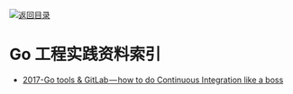 [![返回目录](https://parg.co/UGo)](https://github.com/wxyyxc1992/Awesome-Links) 


# Go 工程实践资料索引

* [2017-Go tools & GitLab — how to do Continuous Integration like a boss](https://parg.co/U5Z)

